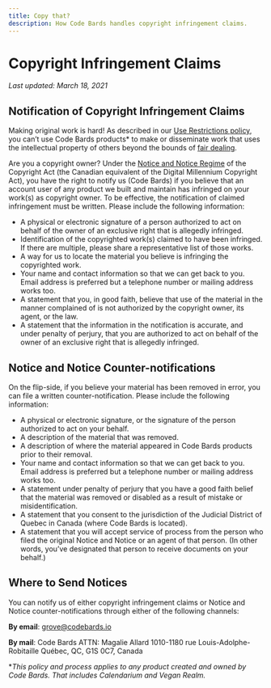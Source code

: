 ```yaml
---
title: Copy that?
description: How Code Bards handles copyright infringement claims.
---
```


# Copyright Infringement Claims

*Last updated: March 18, 2021*

## Notification of Copyright Infringement Claims

Making original work is hard! As described in our [Use Restrictions policy](../abuse/index.md), you can’t use Code Bards products* to make or disseminate work that uses the intellectual property of others beyond the bounds of [fair dealing](https://fair-dealing.ca/what-is-fair-dealing/).

Are you a copyright owner? Under the [Notice and Notice Regime](https://ic.gc.ca/eic/site/oca-bc.nsf/eng/ca02920.html) of the Copyright Act (the Canadian equivalent of the Digital Millennium Copyright Act), you have the right to notify us (Code Bards) if you believe that an account user of any product we built and maintain has infringed on your work(s) as copyright owner. To be effective, the notification of claimed infringement must be written. Please include the following information:

- A physical or electronic signature of a person authorized to act on behalf of the owner of an exclusive right that is allegedly infringed.
- Identification of the copyrighted work(s) claimed to have been infringed. If there are multiple, please share a representative list of those works.
- A way for us to locate the material you believe is infringing the copyrighted work.
- Your name and contact information so that we can get back to you. Email address is preferred but a telephone number or mailing address works too.
- A statement that you, in good faith, believe that use of the material in the manner complained of is not authorized by the copyright owner, its agent, or the law.
- A statement that the information in the notification is accurate, and under penalty of perjury, that you are authorized to act on behalf of the owner of an exclusive right that is allegedly infringed.

## Notice and Notice Counter-notifications

On the flip-side, if you believe your material has been removed in error, you can file a written counter-notification. Please include the following information:

- A physical or electronic signature, or the signature of the person authorized to act on your behalf.
- A description of the material that was removed.
- A description of where the material appeared in Code Bards products prior to their removal.
- Your name and contact information so that we can get back to you. Email address is preferred but a telephone number or mailing address works too.
- A statement under penalty of perjury that you have a good faith belief that the material was removed or disabled as a result of mistake or misidentification.
- A statement that you consent to the jurisdiction of the Judicial District of Quebec in Canada (where Code Bards is located).
- A statement that you will accept service of process from the person who filed the original Notice and Notice or an agent of that person. (In other words, you’ve designated that person to receive documents on your behalf.)

## Where to Send Notices

You can notify us of either copyright infringement claims or Notice and Notice counter-notifications through either of the following channels:

**By email**: [grove@codebards.io](mailto:grove@codebards.io)

**By mail**: 
Code Bards
ATTN: Magalie Allard
1010-1180 rue Louis-Adolphe-Robitaille
Québec, QC, G1S 0C7, Canada

**This policy and process applies to any product created and owned by Code Bards. That includes Calendarium and Vegan Realm.*